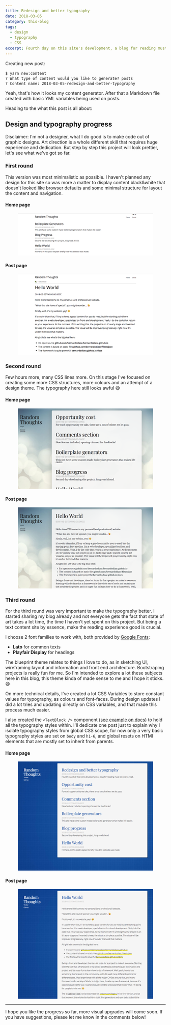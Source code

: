 ```yaml
---
title: Redesign and better typography
date: 2018-03-05
category: this-blog
tags:
  - design
  - typography
  - CSS
excerpt: Fourth day on this site's development, a blog for reading must be nice to read.
---
```


Creating new post:

```
$ yarn new:content
? What type of content would you like to generate? posts
? Content name: 2018-03-05-redesign-and-better-typography
```

Yeah, that's how it looks my content generator. After that a Markdown file created with basic YML variables being used on posts.

Heading to the what this post is all about:

## Design and typography progress

Disclaimer: I'm not a designer, what I do good is to make code out of graphic designs. Art direction is a whole different skill that requires huge experience and dedication. But step by step this project will look prettier, let's see what we've got so far.

### First round

This version was most minimalistic as possible. I haven't planned any design for this site so was more a matter to display content black&white that doesn't looked like browser defaults and some minimal structure for layout the content and navigation.

#### Home page

<figure>
  <img alt="" src="/content/posts/2018-03-05-redesign-and-better-typography/design-round1-home.png" />
</figure>

#### Post page

<figure>
  <img alt="" src="/content/posts/2018-03-05-redesign-and-better-typography/design-round1-post.png" />
</figure>

### Second round

Few hours more, many CSS lines more. On this stage I've focused on creating some more CSS structures, more colours and an attempt of a design theme. The typography here still looks awful 😅

#### Home page

<figure>
  <img alt="" src="/content/posts/2018-03-05-redesign-and-better-typography/design-round2-home.png" />
</figure>

#### Post page

<figure>
  <img alt="" src="/content/posts/2018-03-05-redesign-and-better-typography/design-round2-post.png" />
</figure>

### Third round

For the third round was very important to make the typography better. I started sharing my blog already and not everyone gets the fact that state of art takes a lot time, the time I haven't yet spent on this project. But being a text content site by essence, make the reading experience good is crucial.

I choose 2 font families to work with, both provided by [Google Fonts](https://fonts.google.com/):

- **Lato** for common texts
- **Playfair Display** for headings

The blueprint theme relates to things I love to do, as in sketching UI, wireframing layout and information and front end architecture. Bootstraping projects is really fun for me. So I'm intended to explore a lot these subjects here in this blog, this theme kinda of made sense to me and I hope it sticks. 😄

On more technical details, I've created a lot CSS Variables to store constant values for typography, as colours and font-faces. During design updates I did a lot tries and updating directly on CSS variables, and that made this process much easier.

I also created the `<TextBlock />` component [(see example on docs)](https://bernardodiasdacruz.com/docs/?selectedKind=Displays%2FTextBlock&selectedStory=Example) to hold all the typography styles within. I'll dedicate one post just to explain why I isolate typography styles from global CSS scope, for now only a very basic typography styles are set on `body` and `h1-6`, and global resets on HTMl elements that are mostly set to inherit from parents.

#### Home page

<figure>
  <img alt="" src="/content/posts/2018-03-05-redesign-and-better-typography/design-round3-home.png" />
</figure>

#### Post page

<figure>
  <img alt="" src="/content/posts/2018-03-05-redesign-and-better-typography/design-round3-post.png" />
</figure>

---

I hope you like the progress so far, more visual upgrades will come soon. If you have suggestions, please let me know in the comments below!
